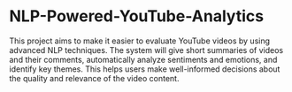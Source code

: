 # NLP-Powered-YouTube-Analytics
This project aims to make it easier to evaluate YouTube videos by using advanced NLP techniques. The system will give short summaries of videos and their comments, automatically analyze sentiments and emotions, and identify key themes. This helps users make well-informed decisions about the quality and relevance of the video content.
